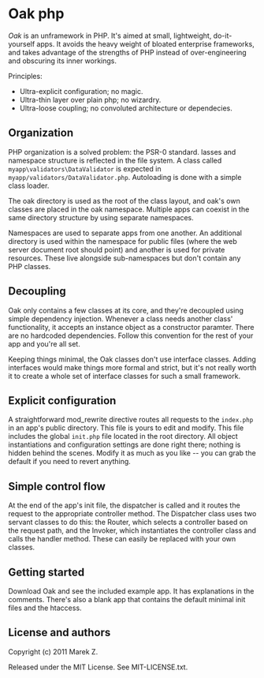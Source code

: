 Oak php
=======

_Oak_ is an unframework in PHP. It's aimed at small, lightweight, do-it-yourself apps. It avoids the heavy weight of bloated enterprise frameworks, and takes advantage of the strengths of PHP instead of over-engineering and obscuring its inner workings.

Principles:

 * Ultra-explicit configuration; no magic.
 * Ultra-thin layer over plain php; no wizardry.
 * Ultra-loose coupling; no convoluted architecture or dependecies.

	
Organization
---------

PHP organization is a solved problem: the PSR-0 standard. lasses and namespace structure is reflected in the file system. A class called `myapp\validators\DataValidator` is expected in `myapp/validators/DataValidator.php`. Autoloading is done with a simple class loader.

The oak directory is used as the root of the class layout, and oak's own classes are placed in the oak namespace. Multiple apps can coexist in the same directory structure by using separate namespaces.

Namespaces are used to separate apps from one another. An additional directory is used within the namespace for public files (where the web server document root should point) and another is used for private resources. These live alongside sub-namespaces but don't contain any PHP classes.

Decoupling
----------

Oak only contains a few classes at its core, and they're decoupled using simple dependency injection. Whenever a class needs another class' functionality, it accepts an instance object as a constructor paramter. There are no hardcoded dependencies. Follow this convention for the rest of your app and you're all set.

Keeping things minimal, the Oak classes don't use interface classes. Adding interfaces would make things more formal and strict, but it's not really worth it to create a whole set of interface classes for such a small framework. 

Explicit configuration
----------------------

A straightforward mod_rewrite directive routes all requests to the `index.php` in an app's public directory. This file is yours to edit and modify. This file includes the global `init.php` file located in the root directory. All object instantiations and configuration settings are done right there; nothing is hidden behind the scenes. Modify it as much as you like -- you can grab the default if you need to revert anything.

Simple control flow
-------------------

At the end of the app's init file, the dispatcher is called and it routes the request to the appropriate controller method. The Dispatcher class uses two servant classes to do this: the Router, which selects a controller based on the request path, and the Invoker, which instantiates the controller class and calls the handler method. These can easily be replaced with your own classes.

Getting started
---------------

Download Oak and see the included example app. It has explanations in the comments. There's also a blank app that contains the default minimal init files and the htaccess.

License and authors
-------------------

Copyright (c) 2011 Marek Z.

Released under the MIT License. See MIT-LICENSE.txt.

